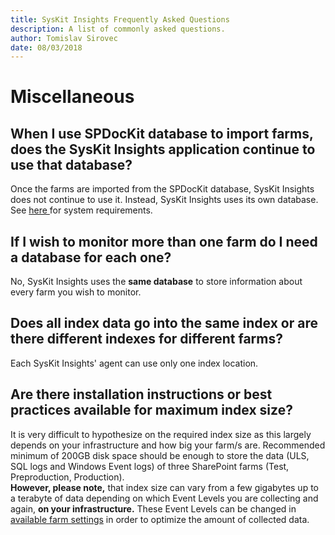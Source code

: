 ```yaml
---
title: SysKit Insights Frequently Asked Questions
description: A list of commonly asked questions.
author: Tomislav Sirovec
date: 08/03/2018
---
```


# Miscellaneous

## When I use SPDocKit database to import farms, does the SysKit Insights application continue to use that database?

Once the farms are imported from the SPDocKit database, SysKit Insights does not continue to use it. Instead, SysKit Insights uses its own database. See [here ](../requirements/system-requirements.md)for system requirements.

## If I wish to monitor more than one farm do I need a database for each one?

No, SysKit Insights uses the **same database** to store information about every farm you wish to monitor.

## Does all index data go into the same index or are there different indexes for different farms?

Each SysKit Insights' agent can use only one index location.

## Are there installation instructions or best practices available for maximum index size?

It is very difficult to hypothesize on the required index size as this largely depends on your infrastructure and how big your farm/s are. Recommended minimum of 200GB disk space should be enough to store the data \(ULS, SQL logs and Windows Event logs\) of three SharePoint farms \(Test, Preproduction, Production\).  
**However, please note,** that index size can vary from a few gigabytes up to a terabyte of data depending on which Event Levels you are collecting and again, **on your infrastructure.** These Event Levels can be changed in [available farm settings](../how-to/customize-settings.md#available-farm-settings) in order to optimize the amount of collected data.

